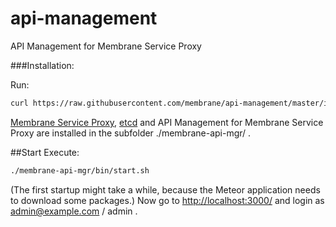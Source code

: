# api-management
API Management for Membrane Service Proxy

###Installation:

Run:
```bash
curl https://raw.githubusercontent.com/membrane/api-management/master/install.sh | sh
```
[Membrane Service Proxy](https://github.com/membrane/service-proxy), [etcd](https://github.com/coreos/etcd) and API Management for Membrane Service Proxy are installed in the subfolder ./membrane-api-mgr/ .

##Start
Execute:
```bash
./membrane-api-mgr/bin/start.sh
```
(The first startup might take a while, because the Meteor application needs to download some packages.)
Now go to [http://localhost:3000/](http://localhost:3000/) and login as admin@example.com / admin .


